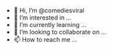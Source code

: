 - 👋 Hi, I’m @comediesviral
- 👀 I’m interested in ...
- 🌱 I’m currently learning ...
- 💞️ I’m looking to collaborate on ...
- 📫 How to reach me ...

<!---
comediesviral/comediesviral is a ✨ special ✨ repository because its `README.md` (this file) appears on your GitHub profile.
You can click the Preview link to take a look at your changes.
--->
